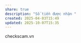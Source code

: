 ```yaml
---
share: true
description: "Số tiền được nhận "
created: 2025-04-03T15:49
updated: 2025-10-07T15:35
---
```

checkscam.vn
